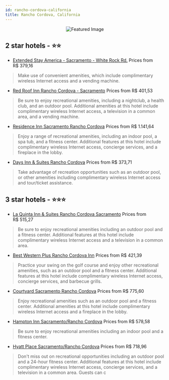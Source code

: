 ```yaml
---
id: rancho-cordova-california
title: Rancho Cordova, California
---
```


<center><img src="https://i.travelapi.com/hotels/1000000/70000/64300/64260/a7cc70cc_z.jpg" alt="Featured Image" /></center>


##  2 star hotels - ⭐️⭐️

-    [Extended Stay America - Sacramento - White Rock Rd.](https://us.hurb.com/hotels/rancho-cordova/extended-stay-america-sacramento-white-rock-rd-JNP-JP194714?cmp=18055) Prices from R$ 379,16
   > Make use of convenient amenities, which include complimentary wireless Internet access and a vending machine.
-    [Red Roof Inn Rancho Cordova - Sacramento](https://us.hurb.com/hotels/rancho-cordova/red-roof-inn-rancho-cordova-sacramento-JNP-JP149068?cmp=18055) Prices from R$ 401,53
   > Be sure to enjoy recreational amenities, including a nightclub, a health club, and an outdoor pool. Additional amenities at this hotel include complimentary wireless Internet access, a television in a common area, and a vending machine.
-    [Residence Inn Sacramento Rancho Cordova](https://us.hurb.com/hotels/rancho-cordova/residence-inn-sacramento-rancho-cordova-JNP-JP863497?cmp=18055) Prices from R$ 1.141,64
   > Enjoy a range of recreational amenities, including an indoor pool, a spa tub, and a fitness center. Additional features at this hotel include complimentary wireless Internet access, concierge services, and a fireplace in the lobby.
-    [Days Inn & Suites Rancho Cordova](https://us.hurb.com/hotels/rancho-cordova/days-inn-suites-rancho-cordova-JNP-JP984110?cmp=18055) Prices from R$ 373,71
   > Take advantage of recreation opportunities such as an outdoor pool, or other amenities including complimentary wireless Internet access and tour/ticket assistance.

##  3 star hotels - ⭐️⭐️⭐️

-    [La Quinta Inn & Suites Rancho Cordova Sacramento](https://us.hurb.com/hotels/rancho-cordova/la-quinta-inn-suites-rancho-cordova-sacramento-JNP-JP325336?cmp=18055) Prices from R$ 515,27
   > Be sure to enjoy recreational amenities including an outdoor pool and a fitness center. Additional features at this hotel include complimentary wireless Internet access and a television in a common area.
-    [Best Western Plus Rancho Cordova Inn](https://us.hurb.com/hotels/rancho-cordova/best-western-plus-rancho-cordova-inn-JNP-JP253356?cmp=18055) Prices from R$ 421,39
   > Practice your swing on the golf course and enjoy other recreational amenities, such as an outdoor pool and a fitness center. Additional features at this hotel include complimentary wireless Internet access, concierge services, and barbecue grills.
-    [Courtyard Sacramento Rancho Cordova](https://us.hurb.com/hotels/rancho-cordova/courtyard-sacramento-rancho-cordova-JNP-JP737152?cmp=18055) Prices from R$ 775,60
   > Enjoy recreational amenities such as an outdoor pool and a fitness center. Additional amenities at this hotel include complimentary wireless Internet access and a fireplace in the lobby.
-    [Hampton Inn Sacramento/Rancho Cordova](https://us.hurb.com/hotels/rancho-cordova/hampton-inn-sacramento-rancho-cordova-JNP-JP151434?cmp=18055) Prices from R$ 578,58
   > Be sure to enjoy recreational amenities including an indoor pool and a fitness center.
-    [Hyatt Place Sacramento/Rancho Cordova](https://us.hurb.com/hotels/rancho-cordova/hyatt-place-sacramento-rancho-cordova-JNP-JP914981?cmp=18055) Prices from R$ 718,96
   > Don't miss out on recreational opportunities including an outdoor pool and a 24-hour fitness center. Additional features at this hotel include complimentary wireless Internet access, concierge services, and a television in a common area. Guests can c
